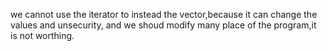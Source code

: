 we cannot use the iterator to instead the vector,because it can change the values and unsecurity,
and we shoud modify many place of the program,it is not worthing.


